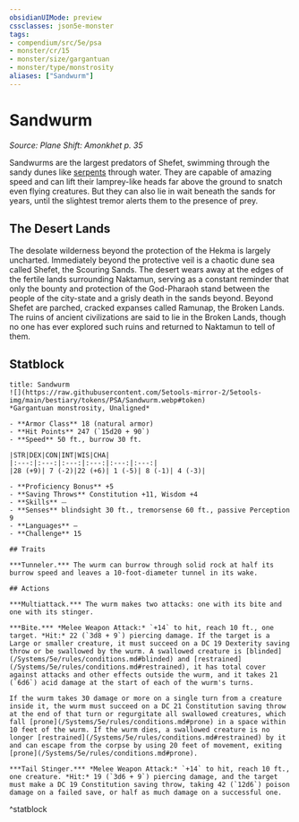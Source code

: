 ```yaml
---
obsidianUIMode: preview
cssclasses: json5e-monster
tags:
- compendium/src/5e/psa
- monster/cr/15
- monster/size/gargantuan
- monster/type/monstrosity
aliases: ["Sandwurm"]
---
```

# Sandwurm
*Source: Plane Shift: Amonkhet p. 35*  

Sandwurms are the largest predators of Shefet, swimming through the sandy dunes like [serpents](/Systems/5e/bestiary/beast/river-serpent-psa.md) through water. They are capable of amazing speed and can lift their lamprey-like heads far above the ground to snatch even flying creatures. But they can also lie in wait beneath the sands for years, until the slightest tremor alerts them to the presence of prey.

## The Desert Lands

The desolate wilderness beyond the protection of the Hekma is largely uncharted. Immediately beyond the protective veil is a chaotic dune sea called Shefet, the Scouring Sands. The desert wears away at the edges of the fertile lands surrounding Naktamun, serving as a constant reminder that only the bounty and protection of the God-Pharaoh stand between the people of the city-state and a grisly death in the sands beyond. Beyond Shefet are parched, cracked expanses called Ramunap, the Broken Lands. The ruins of ancient civilizations are said to lie in the Broken Lands, though no one has ever explored such ruins and returned to Naktamun to tell of them.

## Statblock

```ad-statblock
title: Sandwurm
![](https://raw.githubusercontent.com/5etools-mirror-2/5etools-img/main/bestiary/tokens/PSA/Sandwurm.webp#token)
*Gargantuan monstrosity, Unaligned*

- **Armor Class** 18 (natural armor)
- **Hit Points** 247 (`15d20 + 90`)
- **Speed** 50 ft., burrow 30 ft.

|STR|DEX|CON|INT|WIS|CHA|
|:---:|:---:|:---:|:---:|:---:|:---:|
|28 (+9)| 7 (-2)|22 (+6)| 1 (-5)| 8 (-1)| 4 (-3)|

- **Proficiency Bonus** +5
- **Saving Throws** Constitution +11, Wisdom +4
- **Skills** ⏤
- **Senses** blindsight 30 ft., tremorsense 60 ft., passive Perception 9
- **Languages** —
- **Challenge** 15

## Traits

***Tunneler.*** The wurm can burrow through solid rock at half its burrow speed and leaves a 10-foot-diameter tunnel in its wake.

## Actions

***Multiattack.*** The wurm makes two attacks: one with its bite and one with its stinger.

***Bite.*** *Melee Weapon Attack:* `+14` to hit, reach 10 ft., one target. *Hit:* 22 (`3d8 + 9`) piercing damage. If the target is a Large or smaller creature, it must succeed on a DC 19 Dexterity saving throw or be swallowed by the wurm. A swallowed creature is [blinded](/Systems/5e/rules/conditions.md#blinded) and [restrained](/Systems/5e/rules/conditions.md#restrained), it has total cover against attacks and other effects outside the wurm, and it takes 21 (`6d6`) acid damage at the start of each of the wurm's turns.

If the wurm takes 30 damage or more on a single turn from a creature inside it, the wurm must succeed on a DC 21 Constitution saving throw at the end of that turn or regurgitate all swallowed creatures, which fall [prone](/Systems/5e/rules/conditions.md#prone) in a space within 10 feet of the wurm. If the wurm dies, a swallowed creature is no longer [restrained](/Systems/5e/rules/conditions.md#restrained) by it and can escape from the corpse by using 20 feet of movement, exiting [prone](/Systems/5e/rules/conditions.md#prone).

***Tail Stinger.*** *Melee Weapon Attack:* `+14` to hit, reach 10 ft., one creature. *Hit:* 19 (`3d6 + 9`) piercing damage, and the target must make a DC 19 Constitution saving throw, taking 42 (`12d6`) poison damage on a failed save, or half as much damage on a successful one.
```
^statblock